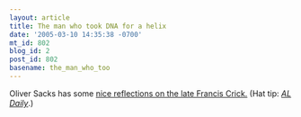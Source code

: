 ```yaml
---
layout: article
title: The man who took DNA for a helix
date: '2005-03-10 14:35:38 -0700'
mt_id: 802
blog_id: 2
post_id: 802
basename: the_man_who_too
---
```

Oliver Sacks has some <a href="http://www.nybooks.com/articles/17861">nice reflections on the late Francis Crick.</a> (Hat tip: <i><a href="http://www.aldaily.com">AL Daily</a></i>.)
